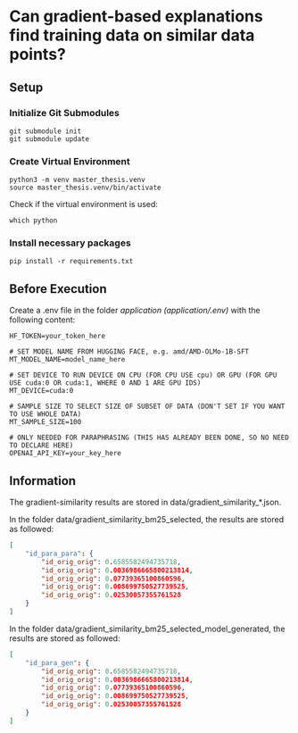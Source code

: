 # Can gradient-based explanations find training data on similar data points?

## Setup

### Initialize Git Submodules
```shell
git submodule init
git submodule update
```

### Create Virtual Environment
```shell
python3 -m venv master_thesis.venv
source master_thesis.venv/bin/activate
```

Check if the virtual environment is used:
```shell
which python
```

### Install necessary packages
```shell
pip install -r requirements.txt
```

## Before Execution
Create a .env file in the folder _application_ _(application/.env)_ with the following content:
```shell
HF_TOKEN=your_token_here

# SET MODEL NAME FROM HUGGING FACE, e.g. amd/AMD-OLMo-1B-SFT
MT_MODEL_NAME=model_name_here 

# SET DEVICE TO RUN DEVICE ON CPU (FOR CPU USE cpu) OR GPU (FOR GPU USE cuda:0 OR cuda:1, WHERE 0 AND 1 ARE GPU IDS)
MT_DEVICE=cuda:0

# SAMPLE SIZE TO SELECT SIZE OF SUBSET OF DATA (DON'T SET IF YOU WANT TO USE WHOLE DATA)
MT_SAMPLE_SIZE=100

# ONLY NEEDED FOR PARAPHRASING (THIS HAS ALREADY BEEN DONE, SO NO NEED TO DECLARE HERE)
OPENAI_API_KEY=your_key_here
```

## Information
The gradient-similarity results are stored in data/gradient_similarity_*.json.

In the folder data/gradient_similarity_bm25_selected, the results are stored as followed:
```json
[
    "id_para_para": {
        "id_orig_orig": 0.6585582494735718,
        "id_orig_orig": 0.0036986665800213814,
        "id_orig_orig": 0.07739365100860596,
        "id_orig_orig": 0.008699750527739525,
        "id_orig_orig": 0.02530057355761528
    }
]
```

In the folder data/gradient_similarity_bm25_selected_model_generated, the results are stored as followed:
```json
[
    "id_para_gen": {
        "id_orig_orig": 0.6585582494735718,
        "id_orig_orig": 0.0036986665800213814,
        "id_orig_orig": 0.07739365100860596,
        "id_orig_orig": 0.008699750527739525,
        "id_orig_orig": 0.02530057355761528
    }
]
```

